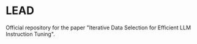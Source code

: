 # LEAD
Official repository for the paper "Iterative Data Selection for Efficient LLM Instruction Tuning".

